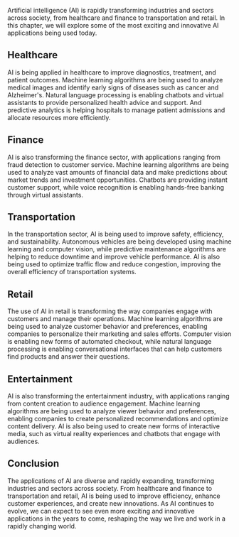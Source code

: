 
Artificial intelligence (AI) is rapidly transforming industries and sectors across society, from healthcare and finance to transportation and retail. In this chapter, we will explore some of the most exciting and innovative AI applications being used today.

Healthcare
----------

AI is being applied in healthcare to improve diagnostics, treatment, and patient outcomes. Machine learning algorithms are being used to analyze medical images and identify early signs of diseases such as cancer and Alzheimer's. Natural language processing is enabling chatbots and virtual assistants to provide personalized health advice and support. And predictive analytics is helping hospitals to manage patient admissions and allocate resources more efficiently.

Finance
-------

AI is also transforming the finance sector, with applications ranging from fraud detection to customer service. Machine learning algorithms are being used to analyze vast amounts of financial data and make predictions about market trends and investment opportunities. Chatbots are providing instant customer support, while voice recognition is enabling hands-free banking through virtual assistants.

Transportation
--------------

In the transportation sector, AI is being used to improve safety, efficiency, and sustainability. Autonomous vehicles are being developed using machine learning and computer vision, while predictive maintenance algorithms are helping to reduce downtime and improve vehicle performance. AI is also being used to optimize traffic flow and reduce congestion, improving the overall efficiency of transportation systems.

Retail
------

The use of AI in retail is transforming the way companies engage with customers and manage their operations. Machine learning algorithms are being used to analyze customer behavior and preferences, enabling companies to personalize their marketing and sales efforts. Computer vision is enabling new forms of automated checkout, while natural language processing is enabling conversational interfaces that can help customers find products and answer their questions.

Entertainment
-------------

AI is also transforming the entertainment industry, with applications ranging from content creation to audience engagement. Machine learning algorithms are being used to analyze viewer behavior and preferences, enabling companies to create personalized recommendations and optimize content delivery. AI is also being used to create new forms of interactive media, such as virtual reality experiences and chatbots that engage with audiences.

Conclusion
----------

The applications of AI are diverse and rapidly expanding, transforming industries and sectors across society. From healthcare and finance to transportation and retail, AI is being used to improve efficiency, enhance customer experiences, and create new innovations. As AI continues to evolve, we can expect to see even more exciting and innovative applications in the years to come, reshaping the way we live and work in a rapidly changing world.
